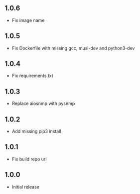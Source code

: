<!-- https://developers.home-assistant.io/docs/add-ons/presentation#keeping-a-changelog -->

## 1.0.6

- Fix image name

## 1.0.5

- Fix Dockerfile with missing gcc, musl-dev and python3-dev

## 1.0.4

- Fix requirements.txt

## 1.0.3

- Replace aiosnmp with pysnmp

## 1.0.2

- Add missing pip3 install

## 1.0.1

- Fix build repo url

## 1.0.0

- Initial release
